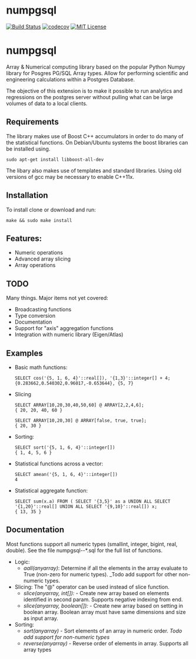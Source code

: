 # numpgsql
[![Build Status][travis-badge]][travis-link]
[![codecov](https://codecov.io/gh/tarkmeper/numpgsql/branch/master/graph/badge.svg)](https://codecov.io/gh/tarkmeper/numpgsql)
[![MIT License][license-badge]](LICENSE.md)


# numpgsql
Array & Numerical computing library based on the popular Python Numpy library for Posgres PG/SQL Array types.  Allow for performing scientific and engineering calculations within a Postgres Database.

The objective of this extension is to make it possible to run analytics and regressions on the postgres server without pulling what can be large volumes of data to a local clients. 

## Requirements

The library makes use of Boost C++ accumulators in order to do many of the statistical functions. On Debian/Ubuntu systems the boost libraries can be installed using.
    
    sudo apt-get install libboost-all-dev
    
The libary also makes use of templates and standard libraries.  Using old versions of gcc may be necessary to enable C++11x.

## Installation

To install clone or download and run:
    
    make && sudo make install

## Features:
  * Numeric operations
  * Advanced array slicing     
  * Array operations

## TODO
Many things.  Major items not yet covered:
* Broadcasting functions
* Type conversion 
* Documentation
* Support for "axis" aggregation functions
* Integration with numeric library (Eigen/Atlas)

## Examples

* Basic math functions:
    ~~~~
    SELECT cos('{5, 1, 6, 4}'::real[]), '{1,3}'::integer[] + 4;
    {0.283662,0.540302,0.96017,-0.653644}, {5, 7}
    ~~~~  

* Slicing 
    ~~~~
    SELECT ARRAY[10,20,30,40,50,60] @ ARRAY[2,2,4,6];
    { 20, 20, 40, 60 }

    SELECT ARRAY[10,20,30] @ ARRAY[false, true, true];
    { 20, 30 }
    ~~~~

* Sorting:
    ~~~~
    SELECT sort('{5, 1, 6, 4}'::integer[])
    { 1, 4, 5, 6 }
    ~~~~  

* Statistical functions across a vector:
    ~~~~
    SELECT amean('{5, 1, 6, 4}'::integer[])
    4
    ~~~~  

* Statistical aggregate function:
    ~~~~
    SELECT sum(x.a) FROM ( SELECT '{3,5}' as a UNION ALL SELECT '{1,20}'::real[] UNION ALL SELECT '{9,10}'::real[]) x;
    { 13, 35 }
    ~~~~

## Documentation

Most functions support all numeric types (smallint, integer, bigint, real, double). See the file numpgsql--*.sql for the full list of functions.
  * Logic:
      * *aall(anyarray)*: Determine if all the elements in the array evaluate to True (non-zero for numeric types). _Todo add support for other non-numeric types.
  * Slicing: The "@" operator can be used instead of slice function.
      * *slice(anyarray, int[]):* - Create new array based on elements identified in second param.  Supports negative indexing from end.
      * *slice(anyarray, boolean[]):* - Create new array based on setting in boolean array.  Boolean array must have same dimensions and size as input array.
  * Sorting:
      * *sort(anyarray)* - Sort elements of an array in numeric order.  _Todo add support for non-numeric types_
      * *reverse(anyarray)* - Reverse order of elements in array.  Supports all array types


[1]: https://codecov.io/
[travis-badge]:    https://travis-ci.org/tarkmeper/numpgsql.svg?branch=master
[travis-link]:     https://travis-ci.org/tarkmeper/numpgsql
[license-badge]:   https://img.shields.io/badge/license-MIT-007EC7.svg

